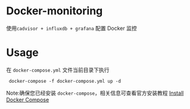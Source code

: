 # Docker-monitoring


使用`cadvisor + influxdb + grafana` 配置 Docker 监控


# Usage 


在 `docker-compose.yml` 文件当前目录下执行

```
 docker-compose -f docker-compose.yml up -d
```


Note:确保您已经安装 `docker-compose`，相关信息可查看官方安装教程 [Install Docker Compose](https://docs.docker.com/compose/install/)
